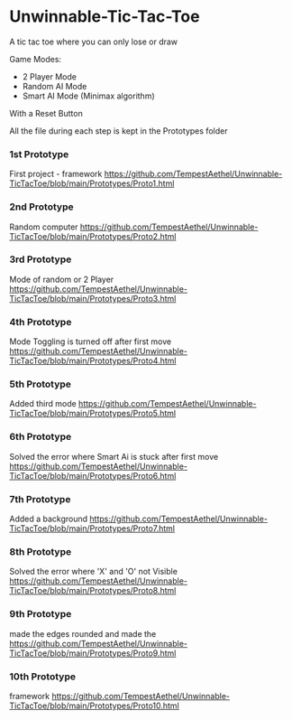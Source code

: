 # Unwinnable-Tic-Tac-Toe
A tic tac toe where you can only lose or draw 

Game Modes:
- 2 Player Mode
- Random AI Mode
- Smart AI Mode (Minimax algorithm)
  
With a Reset Button 

All the file during each step is kept in the Prototypes folder

### 1st Prototype
First project - framework 
https://github.com/TempestAethel/Unwinnable-TicTacToe/blob/main/Prototypes/Proto1.html

### 2nd Prototype
Random computer 
https://github.com/TempestAethel/Unwinnable-TicTacToe/blob/main/Prototypes/Proto2.html

### 3rd Prototype
Mode of random or 2 Player
https://github.com/TempestAethel/Unwinnable-TicTacToe/blob/main/Prototypes/Proto3.html

### 4th Prototype
Mode Toggling is turned off after first move
https://github.com/TempestAethel/Unwinnable-TicTacToe/blob/main/Prototypes/Proto4.html

### 5th Prototype
Added third mode
https://github.com/TempestAethel/Unwinnable-TicTacToe/blob/main/Prototypes/Proto5.html

### 6th Prototype
Solved the error where Smart Ai is stuck after first move
https://github.com/TempestAethel/Unwinnable-TicTacToe/blob/main/Prototypes/Proto6.html

### 7th Prototype
Added a background 
https://github.com/TempestAethel/Unwinnable-TicTacToe/blob/main/Prototypes/Proto7.html

### 8th Prototype
Solved the error where 'X' and 'O' not Visible
https://github.com/TempestAethel/Unwinnable-TicTacToe/blob/main/Prototypes/Proto8.html

### 9th Prototype
made the edges rounded and made the 
https://github.com/TempestAethel/Unwinnable-TicTacToe/blob/main/Prototypes/Proto9.html

### 10th Prototype
framework 
https://github.com/TempestAethel/Unwinnable-TicTacToe/blob/main/Prototypes/Proto10.html
